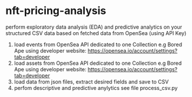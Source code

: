 # nft-pricing-analysis
perform exploratory data analysis (EDA) and predictive analytics on your structured CSV data based on fetched data from OpenSea (using API Key)
1. load events from OpenSea API dedicated to one Collection e.g Bored Ape using developer website: https://opensea.io/account/settings?tab=developer
2. load assets from OpenSea API dedicated to one Collection e.g Bored Ape using developer website: https://opensea.io/account/settings?tab=developer
3. load data from json files, extract desired fields and save to CSV
4. perfom descriptive and predictive anylytics see file process_csv.py

